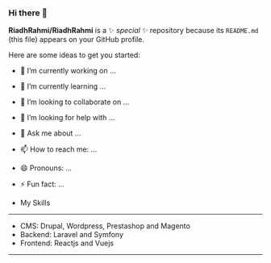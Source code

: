 ### Hi there 👋


**RiadhRahmi/RiadhRahmi** is a ✨ _special_ ✨ repository because its `README.md` (this file) appears on your GitHub profile.

Here are some ideas to get you started:

- 🔭 I’m currently working on ...
- 🌱 I’m currently learning ...
- 👯 I’m looking to collaborate on ...
- 🤔 I’m looking for help with ...
- 💬 Ask me about ...
- 📫 How to reach me: ...
- 😄 Pronouns: ...
- ⚡ Fun fact: ...


- My Skills

----------------------------------------------
- CMS: Drupal, Wordpress, Prestashop and Magento
- Backend: Laravel and Symfony
- Frontend: Reactjs and Vuejs
----------------------------------------------

